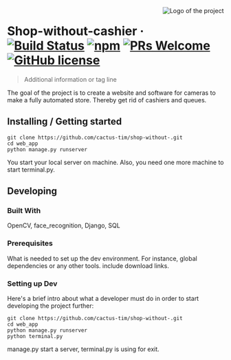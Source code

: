 <img src="./images/logo.sample.png" alt="Logo of the project" align="right">

# Shop-without-cashier &middot; [![Build Status](https://img.shields.io/travis/npm/npm/latest.svg?style=flat-square)](https://travis-ci.org/npm/npm) [![npm](https://img.shields.io/npm/v/npm.svg?style=flat-square)](https://www.npmjs.com/package/npm) [![PRs Welcome](https://img.shields.io/badge/PRs-welcome-brightgreen.svg?style=flat-square)](http://makeapullrequest.com) [![GitHub license](https://img.shields.io/badge/license-MIT-blue.svg?style=flat-square)](https://github.com/your/your-project/blob/master/LICENSE)
> Additional information or tag line

The goal of the project is to create a website and software for cameras to make a fully automated store. Thereby get rid of cashiers and queues. 

## Installing / Getting started



```shell
git clone https://github.com/cactus-tim/shop-without-.git
cd web_app
python manage.py runserver
```

You start your local server on machine. Also, you need one more machine to start terminal.py.

## Developing

### Built With
OpenCV, face_recognition, Django, SQL

### Prerequisites
What is needed to set up the dev environment. For instance, global dependencies or any other tools. include download links.


### Setting up Dev

Here's a brief intro about what a developer must do in order to start developing
the project further:

```shell
git clone https://github.com/cactus-tim/shop-without-.git
cd web_app
python manage.py runserver
python terminal.py
```

manage.py start a server, terminal.py is using for exit.  
